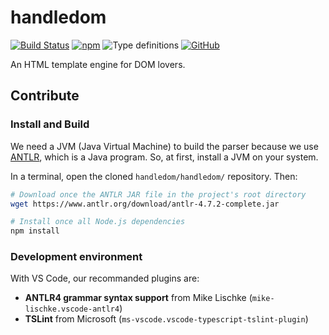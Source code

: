 # handledom

[![Build Status](https://travis-ci.com/tomko-team/handledom.svg?branch=master)](https://travis-ci.com/tomko-team/handledom)
[![npm](https://img.shields.io/npm/dm/handledom)](https://www.npmjs.com/package/handledom)
![Type definitions](https://img.shields.io/npm/types/handledom)
[![GitHub](https://img.shields.io/github/license/tomko-team/handledom)](https://github.com/tomko-team/handledom)

An HTML template engine for DOM lovers.


## Contribute

### Install and Build

We need a JVM (Java Virtual Machine) to build the parser because we use [ANTLR](https://www.antlr.org/), which is a Java program. So, at first, install a JVM on your system.

In a terminal, open the cloned `handledom/handledom/` repository. Then:

```sh
# Download once the ANTLR JAR file in the project's root directory
wget https://www.antlr.org/download/antlr-4.7.2-complete.jar

# Install once all Node.js dependencies
npm install
```

### Development environment

With VS Code, our recommanded plugins are:

- **ANTLR4 grammar syntax support** from Mike Lischke (`mike-lischke.vscode-antlr4`)
- **TSLint** from Microsoft (`ms-vscode.vscode-typescript-tslint-plugin`)
